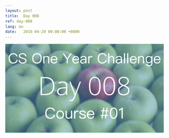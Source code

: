 ```yaml
---
layout: post
title:  Day 008
ref: day-008
lang: en
date:   2016-04-20 00:00:00 +0800
---
```


![](/images/Day008-en.png)
